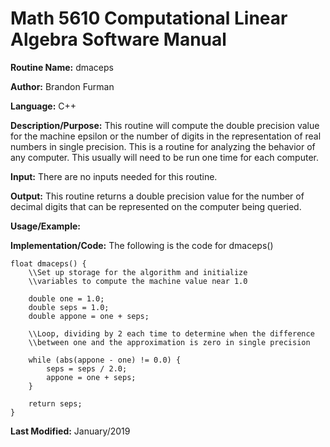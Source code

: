 # Math 5610 Computational Linear Algebra Software Manual

**Routine Name:** dmaceps

**Author:** Brandon Furman

**Language:** C++

**Description/Purpose:** This routine will compute the double precision value for the machine epsilon or the number of digits
in the representation of real numbers in single precision. This is a routine for analyzing the behavior of any computer. This
usually will need to be run one time for each computer.

**Input:** There are no inputs needed for this routine.

**Output:** This routine returns a double precision value for the number of decimal digits that can be represented on the
computer being queried.

**Usage/Example:**

**Implementation/Code:** The following is the code for dmaceps()

    float dmaceps() {
    	\\Set up storage for the algorithm and initialize
		\\variables to compute the machine value near 1.0

		double one = 1.0;
		double seps = 1.0;
		double appone = one + seps;

		\\Loop, dividing by 2 each time to determine when the difference
		\\between one and the approximation is zero in single precision

		while (abs(appone - one) != 0.0) {
			seps = seps / 2.0;
			appone = one + seps;
		}

		return seps;
    }

**Last Modified:** January/2019